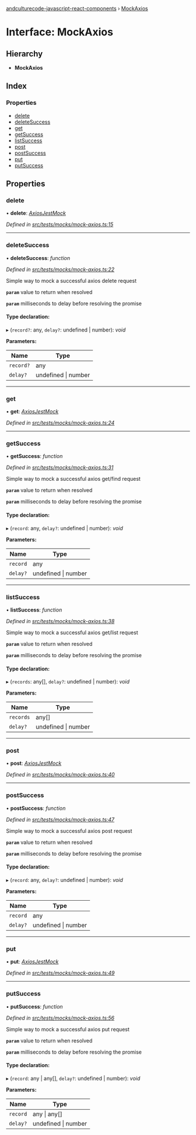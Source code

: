 [andculturecode-javascript-react-components](../README.md) › [MockAxios](mockaxios.md)

# Interface: MockAxios

## Hierarchy

* **MockAxios**

## Index

### Properties

* [delete](mockaxios.md#delete)
* [deleteSuccess](mockaxios.md#deletesuccess)
* [get](mockaxios.md#get)
* [getSuccess](mockaxios.md#getsuccess)
* [listSuccess](mockaxios.md#listsuccess)
* [post](mockaxios.md#post)
* [postSuccess](mockaxios.md#postsuccess)
* [put](mockaxios.md#put)
* [putSuccess](mockaxios.md#putsuccess)

## Properties

###  delete

• **delete**: *[AxiosJestMock](../README.md#axiosjestmock)*

*Defined in [src/tests/mocks/mock-axios.ts:15](https://github.com/AndcultureCode/AndcultureCode.JavaScript.React.Components/blob/09a736c/src/tests/mocks/mock-axios.ts#L15)*

___

###  deleteSuccess

• **deleteSuccess**: *function*

*Defined in [src/tests/mocks/mock-axios.ts:22](https://github.com/AndcultureCode/AndcultureCode.JavaScript.React.Components/blob/09a736c/src/tests/mocks/mock-axios.ts#L22)*

Simple way to mock a successful axios delete request

**`param`** value to return when resolved

**`param`** milliseconds to delay before resolving the promise

#### Type declaration:

▸ (`record?`: any, `delay?`: undefined | number): *void*

**Parameters:**

Name | Type |
------ | ------ |
`record?` | any |
`delay?` | undefined &#124; number |

___

###  get

• **get**: *[AxiosJestMock](../README.md#axiosjestmock)*

*Defined in [src/tests/mocks/mock-axios.ts:24](https://github.com/AndcultureCode/AndcultureCode.JavaScript.React.Components/blob/09a736c/src/tests/mocks/mock-axios.ts#L24)*

___

###  getSuccess

• **getSuccess**: *function*

*Defined in [src/tests/mocks/mock-axios.ts:31](https://github.com/AndcultureCode/AndcultureCode.JavaScript.React.Components/blob/09a736c/src/tests/mocks/mock-axios.ts#L31)*

Simple way to mock a successful axios get/find request

**`param`** value to return when resolved

**`param`** milliseconds to delay before resolving the promise

#### Type declaration:

▸ (`record`: any, `delay?`: undefined | number): *void*

**Parameters:**

Name | Type |
------ | ------ |
`record` | any |
`delay?` | undefined &#124; number |

___

###  listSuccess

• **listSuccess**: *function*

*Defined in [src/tests/mocks/mock-axios.ts:38](https://github.com/AndcultureCode/AndcultureCode.JavaScript.React.Components/blob/09a736c/src/tests/mocks/mock-axios.ts#L38)*

Simple way to mock a successful axios get/list request

**`param`** value to return when resolved

**`param`** milliseconds to delay before resolving the promise

#### Type declaration:

▸ (`records`: any[], `delay?`: undefined | number): *void*

**Parameters:**

Name | Type |
------ | ------ |
`records` | any[] |
`delay?` | undefined &#124; number |

___

###  post

• **post**: *[AxiosJestMock](../README.md#axiosjestmock)*

*Defined in [src/tests/mocks/mock-axios.ts:40](https://github.com/AndcultureCode/AndcultureCode.JavaScript.React.Components/blob/09a736c/src/tests/mocks/mock-axios.ts#L40)*

___

###  postSuccess

• **postSuccess**: *function*

*Defined in [src/tests/mocks/mock-axios.ts:47](https://github.com/AndcultureCode/AndcultureCode.JavaScript.React.Components/blob/09a736c/src/tests/mocks/mock-axios.ts#L47)*

Simple way to mock a successful axios post request

**`param`** value to return when resolved

**`param`** milliseconds to delay before resolving the promise

#### Type declaration:

▸ (`record`: any, `delay?`: undefined | number): *void*

**Parameters:**

Name | Type |
------ | ------ |
`record` | any |
`delay?` | undefined &#124; number |

___

###  put

• **put**: *[AxiosJestMock](../README.md#axiosjestmock)*

*Defined in [src/tests/mocks/mock-axios.ts:49](https://github.com/AndcultureCode/AndcultureCode.JavaScript.React.Components/blob/09a736c/src/tests/mocks/mock-axios.ts#L49)*

___

###  putSuccess

• **putSuccess**: *function*

*Defined in [src/tests/mocks/mock-axios.ts:56](https://github.com/AndcultureCode/AndcultureCode.JavaScript.React.Components/blob/09a736c/src/tests/mocks/mock-axios.ts#L56)*

Simple way to mock a successful axios put request

**`param`** value to return when resolved

**`param`** milliseconds to delay before resolving the promise

#### Type declaration:

▸ (`record`: any | any[], `delay?`: undefined | number): *void*

**Parameters:**

Name | Type |
------ | ------ |
`record` | any &#124; any[] |
`delay?` | undefined &#124; number |
